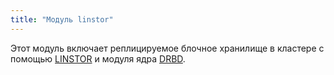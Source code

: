 ```yaml
---
title: "Модуль linstor"
---
```


Этот модуль включает реплицируемое блочное хранилище в кластере с помощью [LINSTOR](https://linbit.com/linstor/) и модуля ядра [DRBD](https://linbit.com/drbd/).
